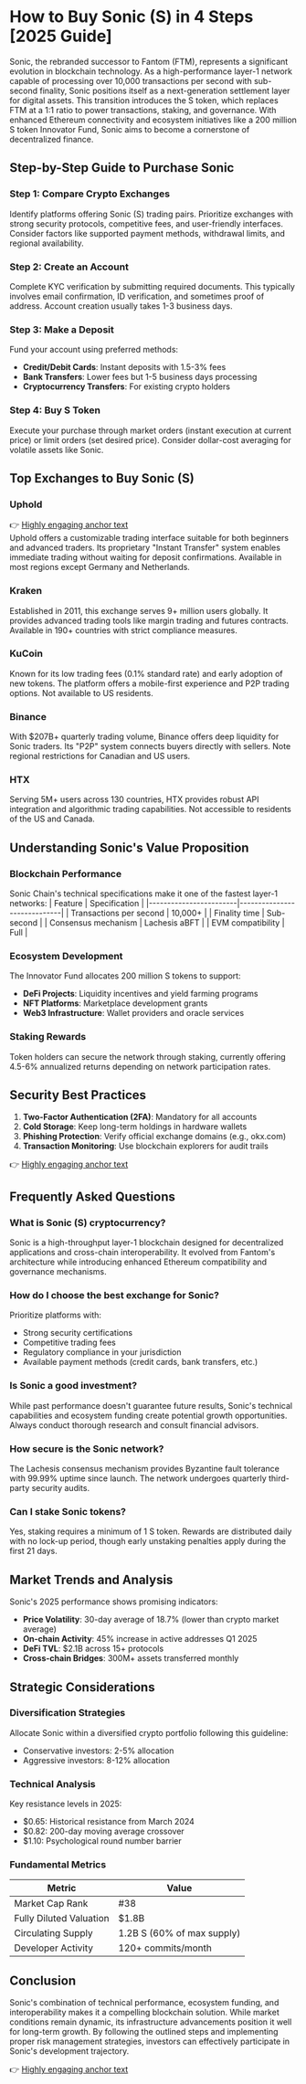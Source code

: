 # How to Buy Sonic (S) in 4 Steps [2025 Guide]

Sonic, the rebranded successor to Fantom (FTM), represents a significant evolution in blockchain technology. As a high-performance layer-1 network capable of processing over 10,000 transactions per second with sub-second finality, Sonic positions itself as a next-generation settlement layer for digital assets. This transition introduces the S token, which replaces FTM at a 1:1 ratio to power transactions, staking, and governance. With enhanced Ethereum connectivity and ecosystem initiatives like a 200 million S token Innovator Fund, Sonic aims to become a cornerstone of decentralized finance.

## Step-by-Step Guide to Purchase Sonic

### Step 1: Compare Crypto Exchanges  
Identify platforms offering Sonic (S) trading pairs. Prioritize exchanges with strong security protocols, competitive fees, and user-friendly interfaces. Consider factors like supported payment methods, withdrawal limits, and regional availability.

### Step 2: Create an Account  
Complete KYC verification by submitting required documents. This typically involves email confirmation, ID verification, and sometimes proof of address. Account creation usually takes 1-3 business days.

### Step 3: Make a Deposit  
Fund your account using preferred methods:  
- **Credit/Debit Cards**: Instant deposits with 1.5-3% fees  
- **Bank Transfers**: Lower fees but 1-5 business days processing  
- **Cryptocurrency Transfers**: For existing crypto holders  

### Step 4: Buy S Token  
Execute your purchase through market orders (instant execution at current price) or limit orders (set desired price). Consider dollar-cost averaging for volatile assets like Sonic.

## Top Exchanges to Buy Sonic (S)

### Uphold  
👉 [Highly engaging anchor text](https://bit.ly/okx-bonus)  
Uphold offers a customizable trading interface suitable for both beginners and advanced traders. Its proprietary "Instant Transfer" system enables immediate trading without waiting for deposit confirmations. Available in most regions except Germany and Netherlands.

### Kraken  
Established in 2011, this exchange serves 9+ million users globally. It provides advanced trading tools like margin trading and futures contracts. Available in 190+ countries with strict compliance measures.

### KuCoin  
Known for its low trading fees (0.1% standard rate) and early adoption of new tokens. The platform offers a mobile-first experience and P2P trading options. Not available to US residents.

### Binance  
With $207B+ quarterly trading volume, Binance offers deep liquidity for Sonic traders. Its "P2P" system connects buyers directly with sellers. Note regional restrictions for Canadian and US users.

### HTX  
Serving 5M+ users across 130 countries, HTX provides robust API integration and algorithmic trading capabilities. Not accessible to residents of the US and Canada.

## Understanding Sonic's Value Proposition

### Blockchain Performance  
Sonic Chain's technical specifications make it one of the fastest layer-1 networks:
| Feature                | Specification               |
|------------------------|-----------------------------|
| Transactions per second | 10,000+                     |
| Finality time          | Sub-second                  |
| Consensus mechanism    | Lachesis aBFT               |
| EVM compatibility      | Full                      |

### Ecosystem Development  
The Innovator Fund allocates 200 million S tokens to support:
- **DeFi Projects**: Liquidity incentives and yield farming programs  
- **NFT Platforms**: Marketplace development grants  
- **Web3 Infrastructure**: Wallet providers and oracle services  

### Staking Rewards  
Token holders can secure the network through staking, currently offering 4.5-6% annualized returns depending on network participation rates.

## Security Best Practices

1. **Two-Factor Authentication (2FA)**: Mandatory for all accounts  
2. **Cold Storage**: Keep long-term holdings in hardware wallets  
3. **Phishing Protection**: Verify official exchange domains (e.g., okx.com)  
4. **Transaction Monitoring**: Use blockchain explorers for audit trails  

👉 [Highly engaging anchor text](https://bit.ly/okx-bonus)

## Frequently Asked Questions

### What is Sonic (S) cryptocurrency?  
Sonic is a high-throughput layer-1 blockchain designed for decentralized applications and cross-chain interoperability. It evolved from Fantom's architecture while introducing enhanced Ethereum compatibility and governance mechanisms.

### How do I choose the best exchange for Sonic?  
Prioritize platforms with:  
- Strong security certifications  
- Competitive trading fees  
- Regulatory compliance in your jurisdiction  
- Available payment methods (credit cards, bank transfers, etc.)  

### Is Sonic a good investment?  
While past performance doesn't guarantee future results, Sonic's technical capabilities and ecosystem funding create potential growth opportunities. Always conduct thorough research and consult financial advisors.

### How secure is the Sonic network?  
The Lachesis consensus mechanism provides Byzantine fault tolerance with 99.99% uptime since launch. The network undergoes quarterly third-party security audits.

### Can I stake Sonic tokens?  
Yes, staking requires a minimum of 1 S token. Rewards are distributed daily with no lock-up period, though early unstaking penalties apply during the first 21 days.

## Market Trends and Analysis

Sonic's 2025 performance shows promising indicators:  
- **Price Volatility**: 30-day average of 18.7% (lower than crypto market average)  
- **On-chain Activity**: 45% increase in active addresses Q1 2025  
- **DeFi TVL**: $2.1B across 15+ protocols  
- **Cross-chain Bridges**: 300M+ assets transferred monthly  

## Strategic Considerations

### Diversification Strategies  
Allocate Sonic within a diversified crypto portfolio following this guideline:  
- Conservative investors: 2-5% allocation  
- Aggressive investors: 8-12% allocation  

### Technical Analysis  
Key resistance levels in 2025:  
- $0.65: Historical resistance from March 2024  
- $0.82: 200-day moving average crossover  
- $1.10: Psychological round number barrier  

### Fundamental Metrics  
| Metric                  | Value                     |
|-------------------------|---------------------------|
| Market Cap Rank         | #38                       |
| Fully Diluted Valuation | $1.8B                     |
| Circulating Supply      | 1.2B S (60% of max supply)|
| Developer Activity      | 120+ commits/month        |

## Conclusion

Sonic's combination of technical performance, ecosystem funding, and interoperability makes it a compelling blockchain solution. While market conditions remain dynamic, its infrastructure advancements position it well for long-term growth. By following the outlined steps and implementing proper risk management strategies, investors can effectively participate in Sonic's development trajectory.

👉 [Highly engaging anchor text](https://bit.ly/okx-bonus)